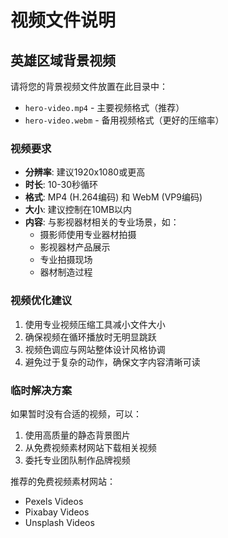 # 视频文件说明

## 英雄区域背景视频

请将您的背景视频文件放置在此目录中：

- `hero-video.mp4` - 主要视频格式（推荐）
- `hero-video.webm` - 备用视频格式（更好的压缩率）

### 视频要求

- **分辨率**: 建议1920x1080或更高
- **时长**: 10-30秒循环
- **格式**: MP4 (H.264编码) 和 WebM (VP9编码)
- **大小**: 建议控制在10MB以内
- **内容**: 与影视器材相关的专业场景，如：
  - 摄影师使用专业器材拍摄
  - 影视器材产品展示
  - 专业拍摄现场
  - 器材制造过程

### 视频优化建议

1. 使用专业视频压缩工具减小文件大小
2. 确保视频在循环播放时无明显跳跃
3. 视频色调应与网站整体设计风格协调
4. 避免过于复杂的动作，确保文字内容清晰可读

### 临时解决方案

如果暂时没有合适的视频，可以：
1. 使用高质量的静态背景图片
2. 从免费视频素材网站下载相关视频
3. 委托专业团队制作品牌视频

推荐的免费视频素材网站：
- Pexels Videos
- Pixabay Videos
- Unsplash Videos